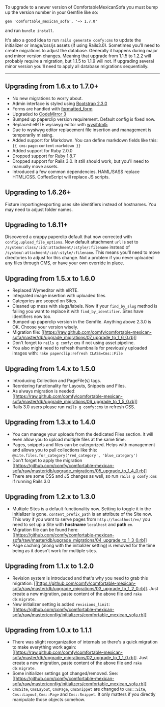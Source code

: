 To upgrade to a newer version of ComfortableMexicanSofa you must bump up the version number in your Gemfile like so:

    gem 'comfortable_mexican_sofa', '~> 1.7.0'

and run `bundle install`. 

It's also a good idea to run `rails generate comfy:cms` to update the initializer or image/css/js assets (if using Rails3.0). Sometimes you'll need to create migrations to adjust the database. Generally it happens during major and minor version changes. Meaning that upgrade from 1.1.5 to 1.2.2 will probably require a migration, but 1.1.5 to 1.1.9 will not. If upgrading several minor version you'll need to apply all database migrations sequentially.

---

## Upgrading from 1.6.x to 1.7.0+
* No new migrations to worry about.
* Admin interface is styled using [Bootstrap 2.3.0](http://twitter.github.com/bootstrap/)
* Forms are handled with [formatted_form](https://github.com/twg/formatted_form)
* Upgraded to [CodeMirror 3](http://codemirror.net/)
* Bumped up paperclip version requirement. Default config is fixed now.
* Replaced elRTE wysiwyg editor with [wysihtml5](http://xing.github.com/wysihtml5/)
* Due to wysiwyg editor replacement file insertion and management is temporarily missing.
* Added support for Markdown. You can define markdown fields like this: `{{ cms:page:content:markdown }}`
* Added support for Ruby 2.0.0
* Dropped support for Ruby 1.8.7
* Dropped support for Rails 3.0. It still should work, but you'll need to manually move assets.
* Introduced a few common dependencies. HAML/SASS replace HTML/CSS. CoffeeScript will replace JS scripts.

## Upgrading to 1.6.26+
Fixture importing/exporting uses site identifiers instead of hostnames. You may need to adjust folder names.

## Upgrading to 1.6.11+
Discovered a crappy paperclip default that now corrected with `config.upload_file_options`. Now default attachment `url` is set to `/system/:class/:id/:attachment/:style/:filename` instead of `/system/:attachment/:id/:style/:filename`. This means you'll need to move directories to adjust for this change. Not a problem if you never uploaded any files through CMS, or have your own override in place.

## Upgrading from 1.5.x to 1.6.0
* Replaced Wymeditor with elRTE.
* Integrated image insertion with uploaded files.
* Categories are scoped on Sites.
* Cleaned up mess with slugs/labels. Now if your `find_by_slug` method is failing you want to replace it with `find_by_identifier`. Sites have identifiers now too.
* Bumped up paperclip version in the Gemfile. Anything above 2.3.0 is OK. Choose your version wisely.
* Migration file: [[https://raw.github.com/comfy/comfortable-mexican-sofa/master/db/upgrade_migrations/07_upgrade_to_1_6_0.rb]]
* Don't forget to `rails g comfy:cms` if not using asset pipeline.
* You also might need to refresh thumbnails for previously uploaded images with: `rake paperclip:refresh CLASS=Cms::File`

## Upgrading from 1.4.x to 1.5.0
* Introducing Collection and PageFile(s) tags.
* Reordering functionality for Layouts, Snippets and Files.
* As always migration is needed: [[https://raw.github.com/comfy/comfortable-mexican-sofa/master/db/upgrade_migrations/06_upgrade_to_1_5_0.rb]]
* Rails 3.0 users please run `rails g comfy:cms` to refresh CSS.

## Upgrading from 1.3.x to 1.4.0
* You can manage your uploads from the dedicated Files section. It will even allow you to upload multiple files at the same time.
* Pages, snippets and files can be categorized. Helps with management and allows you to pull collections like this: `@site.files.for_category('red_category', 'blue_category')`
* Don't forget to apply the migration [[https://github.com/comfy/comfortable-mexican-sofa/raw/master/db/upgrade_migrations/05_upgrade_to_1_4_0.rb]]
* There are some CSS and JS changes as well, so run `rails g comfy:cms` if running Rails 3.0

## Upgrading from 1.2.x to 1.3.0
* Multiple Sites is a default functionality now. Setting to toggle it in the initializer is gone. `content_prefix_path` is an attribute of the Site now. This way if you want to serve pages from `http://localhost/en/` you need to set up a Site with **hostname** `localhost` and **path** `en`.
* Migration file can be found here: [[https://github.com/comfy/comfortable-mexican-sofa/raw/master/db/upgrade_migrations/04_upgrade_to_1_3_0.rb]]
* Page caching (along with the initializer setting) is removed for the time being as it doesn't work for multiple sites.

## Upgrading from 1.1.x to 1.2.0
* Revision system is introduced and that's why you need to grab this migration: [[https://github.com/comfy/comfortable-mexican-sofa/raw/master/db/upgrade_migrations/03_upgrade_to_1_2_0.rb]]. Just create a new migration, paste content of the above file and `rake db:migrate`.
* New initializer setting is added `revisions_limit`: [[https://github.com/comfy/comfortable-mexican-sofa/raw/master/config/initializers/comfortable_mexican_sofa.rb]]

## Upgrading from 1.0.x to 1.1.1
* There was slight reorganization of internals so there's a quick migration to make everything work again: [[https://raw.github.com/comfy/comfortable-mexican-sofa/master/db/upgrade_migrations/02_upgrade_to_1_1_0.rb]]. Just create a new migration, paste content of the above file and `rake db:migrate`.
* Some initializer settings got changed/removed. See: [[https://github.com/comfy/comfortable-mexican-sofa/raw/master/config/initializers/comfortable_mexican_sofa.rb]]
* `CmsSite`, `CmsLayout`, `CmsPage`, `CmsSnippet` are changed to `Cms::Site`, `Cms::Layout`, `Cms::Page` and `Cms::Snippet`. It only matters if you directly manipulate those objects somehow.
